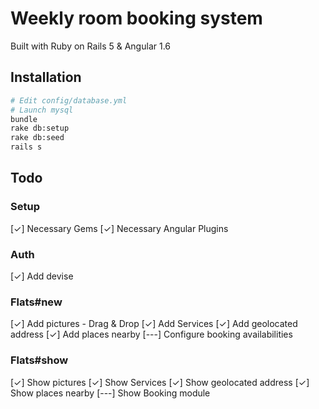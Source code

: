 # Weekly room booking system

Built with Ruby on Rails 5 & Angular 1.6

Installation
------------

```sh
# Edit config/database.yml
# Launch mysql
bundle
rake db:setup
rake db:seed
rails s

```


Todo
----

### Setup
[✓] Necessary Gems
[✓] Necessary Angular Plugins

### Auth
[✓] Add devise

### Flats#new
[✓] Add pictures - Drag & Drop
[✓] Add Services
[✓] Add geolocated address
[✓] Add places nearby
[---] Configure booking availabilities 

### Flats#show
[✓] Show pictures
[✓] Show Services
[✓] Show geolocated address
[✓] Show places nearby
[---] Show Booking module 